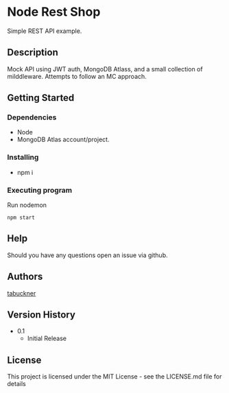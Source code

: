 # Node Rest Shop

Simple REST API example.

## Description

Mock API using JWT auth, MongoDB Atlass, and a small collection of milddleware. Attempts to follow an M<V>C approach.

## Getting Started

### Dependencies

- Node
- MongoDB Atlas account/project.

### Installing

- npm i

### Executing program

Run nodemon

```
npm start
```

## Help

Should you have any questions open an issue via github.

## Authors

[tabuckner](https://github.com/tabuckner)

## Version History

- 0.1
  - Initial Release

## License

This project is licensed under the MIT License - see the LICENSE.md file for details
